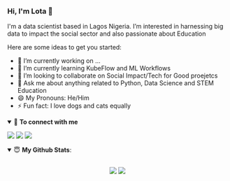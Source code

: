 ### Hi, I'm Lota 👋
 I'm a data scientist based in Lagos Nigeria. I’m interested in harnessing big data to impact the social sector and also passionate about Education


Here are some ideas to get you started:

- 🔭 I’m currently working on ...
- 🌱 I’m currently learning KubeFlow and ML Workflows
- 👯 I’m looking to collaborate on Social Impact/Tech for Good proejetcs
- 💬 Ask me about anything related to Python, Data Science and STEM Education
- 😄 My Pronouns: He/Him
- ⚡ Fun fact: I love dogs and cats equally

<details open>
<summary>🤝 <b>To connect with me</b></summary>

<p align = "center">
 
[<img src ="https://img.shields.io/badge/portfolio-%23.svg?&style=for-the-badge&logo=&logoColor=white%22">](https://github.com/LotaIbe)
[<img src="https://img.shields.io/badge/twitter-%231DA1F2.svg?&style=for-the-badge&logo=twitter&logoColor=white" />](https://twitter.com/lota_ibe) 
[<img src="https://img.shields.io/badge/linkedin-%230077B5.svg?&style=for-the-badge&logo=linkedin&logoColor=white" />](https://www.linkedin.com/in/lotachukwuibe/)
</p>

</details>

<details open>  
 <summary> 😇 <b>My Github Stats</b>: </summary>
 
<br>

<p align = "center">
  <img src = "https://github-readme-stats.vercel.app/api?username=LotaIbe&show_icons=true&theme=tokyonight&line_height=27">
  <img src = "https://github-readme-stats.vercel.app/api/top-langs/?username=LotaIbe&hide=css,html,fortran&theme=tokyonight">
</p>


</details>


